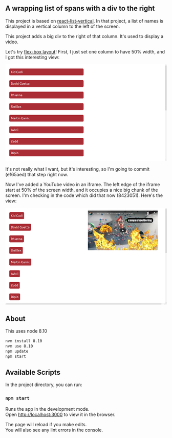 ## A wrapping list of spans with a div to the right

This project is based on [react-list-vertical](https://github.com/mdoery/react-list-vertical). In that project, a list of names is displayed in a vertical column to the left of the screen.

This project adds a big div to the right of that column. It's used to display a video.

Let's try [flex-box layout](https://dev.to/drews256/ridiculously-easy-row-and-column-layouts-with-flexbox-1k01)! First, I just set one column to have 50% width, and I got this interesting view:

![2 column 50% width](https://github.com/mdoery/react-list-vertical-2col/blob/master/react-list-vertical-2col-example-50-percent.png "2 column 50% width")

It's not really what I want, but it's interesting, so I'm going to commit (ef65aed) that step right now.

Now I've added a YouTube video in an iframe. The left edge of the iframe start at 50% of the screen width, and it occupies a nice big chunk of the screen. I'm checking in the code which did that now (8423051). Here's the view:

![2 column 50% width using Flexbox](https://github.com/mdoery/react-list-vertical-2col/blob/master/react-list-vertical-2col-example-50-percent-flex.png "Flexbox two-column format")

## About

This uses node 8.10

```
nvm install 8.10
nvm use 8.10
npm update
npm start
```

## Available Scripts

In the project directory, you can run:

### `npm start`

Runs the app in the development mode.<br>
Open [http://localhost:3000](http://localhost:3000) to view it in the browser.

The page will reload if you make edits.<br>
You will also see any lint errors in the console.

